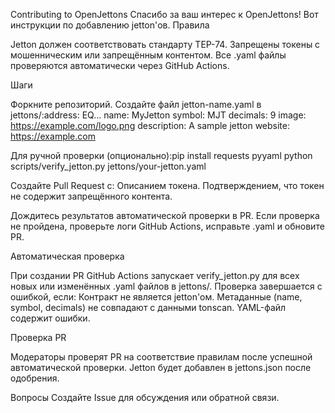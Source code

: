 Contributing to OpenJettons
Спасибо за ваш интерес к OpenJettons! Вот инструкции по добавлению jetton'ов.
Правила

Jetton должен соответствовать стандарту TEP-74.
Запрещены токены с мошенническим или запрещённым контентом.
Все .yaml файлы проверяются автоматически через GitHub Actions.

Шаги

Форкните репозиторий.
Создайте файл jetton-name.yaml в jettons/:address: EQ...
name: MyJetton
symbol: MJT
decimals: 9
image: https://example.com/logo.png
description: A sample jetton
website: https://example.com


Для ручной проверки (опционально):pip install requests pyyaml
python scripts/verify_jetton.py jettons/your-jetton.yaml


Создайте Pull Request с:
Описанием токена.
Подтверждением, что токен не содержит запрещённого контента.


Дождитесь результатов автоматической проверки в PR.
Если проверка не пройдена, проверьте логи GitHub Actions, исправьте .yaml и обновите PR.



Автоматическая проверка

При создании PR GitHub Actions запускает verify_jetton.py для всех новых или изменённых .yaml файлов в jettons/.
Проверка завершается с ошибкой, если:
Контракт не является jetton'ом.
Метаданные (name, symbol, decimals) не совпадают с данными tonscan.
YAML-файл содержит ошибки.



Проверка PR

Модераторы проверят PR на соответствие правилам после успешной автоматической проверки.
Jetton будет добавлен в jettons.json после одобрения.

Вопросы
Создайте Issue для обсуждения или обратной связи.

